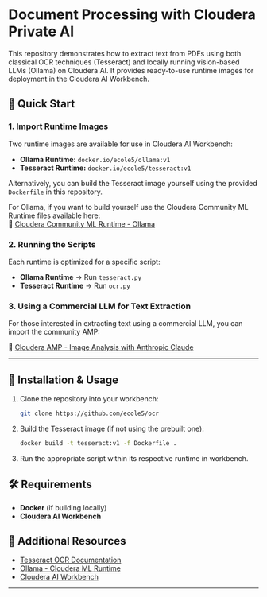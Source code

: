 # Document Processing with Cloudera Private AI

This repository demonstrates how to extract text from PDFs using both classical OCR techniques (Tesseract) and locally running vision-based LLMs (Ollama) on Cloudera AI. It provides ready-to-use runtime images for deployment in the Cloudera AI Workbench.

## 🚀 Quick Start

### 1. Import Runtime Images
Two runtime images are available for use in Cloudera AI Workbench:

- **Ollama Runtime:** `docker.io/ecole5/ollama:v1`
- **Tesseract Runtime:** `docker.io/ecole5/tesseract:v1`

Alternatively, you can build the Tesseract image yourself using the provided `Dockerfile` in this repository.

For Ollama, if you want to build yourself use the Cloudera Community ML Runtime files available here:  
🔗 [Cloudera Community ML Runtime - Ollama](https://github.com/cloudera/community-ml-runtimes/tree/main/ollama)

### 2. Running the Scripts
Each runtime is optimized for a specific script:

- **Ollama Runtime** → Run `tesseract.py`
- **Tesseract Runtime** → Run `ocr.py`

### 3. Using a Commercial LLM for Text Extraction
For those interested in extracting text using a commercial LLM, you can import the community AMP:

🔗 [Cloudera AMP - Image Analysis with Anthropic Claude](https://github.com/cloudera/CML_AMP_Image-Analysis-with-Anthropic-Claude)

---

## 📌 Installation & Usage

1. Clone the repository into your workbench:
   ```sh
   git clone https://github.com/ecole5/ocr
   ```
2. Build the Tesseract image (if not using the prebuilt one):
   ```sh
   docker build -t tesseract:v1 -f Dockerfile .
   ```
3. Run the appropriate script within its respective runtime in workbench.

## 🛠 Requirements
- **Docker** (if building locally)
- **Cloudera AI Workbench**

## 📖 Additional Resources
- [Tesseract OCR Documentation](https://github.com/tesseract-ocr/tesseract)
- [Ollama - Cloudera ML Runtime](https://github.com/cloudera/community-ml-runtimes/tree/main/ollama)
- [Cloudera AI Workbench](https://docs.cloudera.com/machine-learning/1.5.4/index.html)

---
